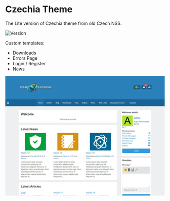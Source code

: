 # Czechia Theme
The Lite version of Czechia theme from old Czech NSS.

![Version](https://img.shields.io/badge/Version-2.3.1-blue.svg)

Custom templates:
 - Downloads
 - Errors Page
 - Login / Register
 - News

![Preview](screenshot.jpg)
